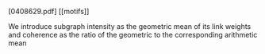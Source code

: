 [0408629.pdf]
[[motifs]]


We introduce subgraph intensity as the geometric mean of its link weights and coherence as the ratio of the geometric to the corresponding arithmetic mean